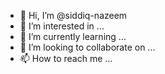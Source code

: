 - 👋 Hi, I’m @siddiq-nazeem
- 👀 I’m interested in ...
- 🌱 I’m currently learning ...
- 💞️ I’m looking to collaborate on ...
- 📫 How to reach me ...

<!---
siddiq-nazeem/siddiq-nazeem is a ✨ special ✨ repository because its `README.md` (this file) appears on your GitHub profile.
You can click the Preview link to take a look at your changes.
--->
